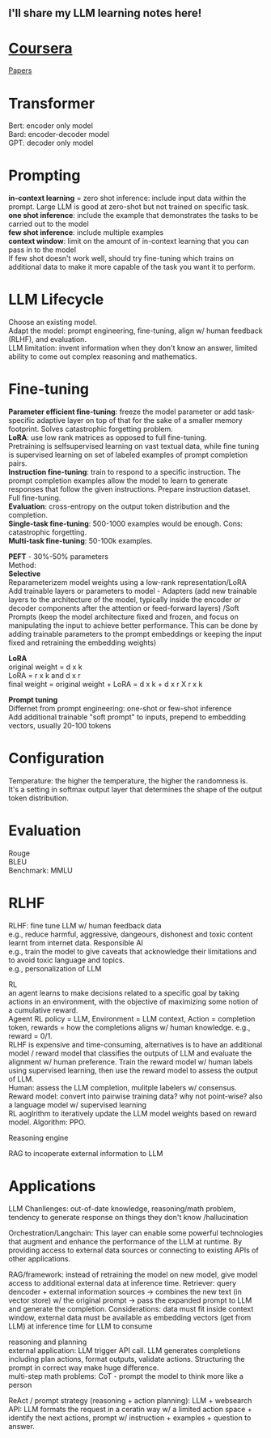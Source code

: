 ## I'll share my LLM learning notes here!

# [Coursera](https://www.coursera.org/learn/generative-ai-with-llms)

[Papers](papers.md)
# Transformer
Bert: encoder only model  
Bard: encoder-decoder model  
GPT: decoder only model  

# Prompting
**in-context learning** = zero shot inference: include input data within the prompt. Large LLM is good at zero-shot but not trained on specific task.   
**one shot inference**: include the example that demonstrates the tasks to be carried out to the model  
**few shot inference**: include multiple examples  
**context window**: limit on the amount of in-context learning that you can pass in to the model  
If few shot doesn't work well, should try fine-tuning which trains on additional data to make it more capable of the task you want it to perform.  

# LLM Lifecycle
Choose an existing model.  
Adapt the model: prompt engineering, fine-tuning, align w/ human feedback (RLHF), and evaluation.  
LLM limitation: invent information when they don't know an answer, limited ability to come out complex reasoning and mathematics.  

# Fine-tuning
**Parameter efficient fine-tuning**: freeze the model parameter or add task-specific adaptive layer on top of that for the sake of a smaller memory footprint. Solves catastrophic forgetting problem.  
**LoRA**: use low rank matrices as opposed to full fine-tuning.  
Pretraining is selfsupervised learning on vast textual data, while fine tuning is supervised learning on set of labeled examples of prompt completion pairs.  
**Instruction fine-tuning**: train to respond to a specific instruction. The prompt completion examples allow the model to learn to generate responses that follow the given instructions. Prepare instruction dataset. Full fine-tuning.  
**Evaluation**: cross-entropy on the output token distribution and the completion.  
**Single-task fine-tuning**: 500-1000 examples would be enough. Cons: catastrophic forgetting.  
**Multi-task fine-tuning**: 50-100k examples.  

**PEFT** - 30%-50% parameters  
Method:  
**Selective**  
Reparameterizem model weights using a low-rank representation/LoRA  
Add trainable layers or parameters to model - Adapters (add new trainable layers to the architecture of the model, typically inside the encoder or decoder components after the attention or feed-forward layers) /Soft Prompts (keep the model architecture fixed and frozen, and focus on manipulating the input to achieve better performance. This can be done by adding trainable parameters to the prompt embeddings or keeping the input fixed and retraining the embedding weights)  
  
**LoRA**  
original weight = d x k  
LoRA = r x k and d x r  
final weight = original weight + LoRA = d x k + d x r X r x k  
  
**Prompt tuning**  
Differnet from prompt engineering: one-shot or few-shot inference  
Add additional trainable "soft prompt" to inputs, prepend to embedding vectors, usually 20-100 tokens  


# Configuration  
Temperature: the higher the temperature, the higher the randomness is.   
It's a setting in softmax output layer that determines the shape of the output token distribution.  

# Evaluation  
Rouge  
BLEU  
Benchmark: MMLU  

# RLHF  
RLHF: fine tune LLM w/ human feedback data  
e.g., reduce harmful, aggressive, dangeours, dishonest and toxic content learnt from internet data. Responsible AI  
e.g., train the model to give caveats that acknowledge their limitations and to avoid toxic language and topics.  
e.g., personalization of LLM  

RL  
an agent learns to make decisions related to a specific goal by taking actions in an environment, with the objective of maximizing some notion of a cumulative reward.  
Ageent RL policy = LLM, Environment = LLM context, Action = completion token, rewards = how the completions aligns w/ human knowledge. e.g., reward = 0/1.  
RLHF is expensive and time-consuming, alternatives is to have an additional model / reward model that classifies the outputs of LLM and evaluate the alignment w/ human preference. Train the reward model w/ human labels using supervised learning, then use the reward model to assess the output of LLM.  
Human: assess the LLM completion, mulitple labelers w/ consensus.  
Reward model: convert into pairwise training data? why not point-wise? also a language model w/ supervised learning  
RL aoglrithm to iteratively update the LLM model weights based on reward model. Algorithm: PPO.  

Reasoning engine

RAG to incoperate external information to LLM

# Applications
LLM Chanllenges: out-of-date knowledge, reasoning/math problem, tendency to generate response on things they don't know /hallucination  

Orchestration/Langchain: This layer can enable some powerful technologies that augment and enhance the performance of the LLM at runtime. By providing access to external data sources or connecting to existing APIs of other applications.  

RAG/framework: instead of retraining the model on new model, give model access to additional external data at inference time. Retriever: query dencoder + external information sources -> combines the new text (in vector store) w/ the original prompt -> pass the expanded prompt to LLM and generate the completion. Considerations: data must fit inside context window, external data must be available as embedding vectors (get from LLM) at inference time for LLM to consume  

reasoning and planning  
external application: LLM trigger API call. LLM generates completions including plan actions, format outputs, validate actions. Structuring the prompt in correct way make huge difference.  
multi-step math problems: CoT - prompt the model to think more like a person  

ReAct / prompt strategy (reasoning + action planning): LLM + websearch API: LLM formats the request in a ceratin way w/ a limited action space + identify the next actions, prompt w/ instruction + examples + question to answer.  
